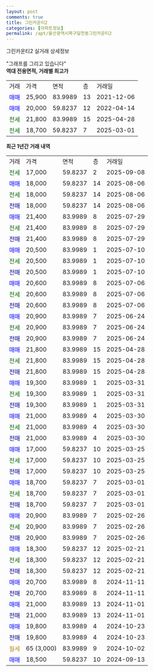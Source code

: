 ```yaml
---
layout: post
comments: true
title: 그린카운티2
categories: [아파트정보]
permalink: /apt/울산광역시북구달천동그린카운티2
---
```


그린카운티2 실거래 상세정보

<script type="text/javascript">
  google.charts.load('current', {'packages':['line', 'corechart']});
  google.charts.setOnLoadCallback(drawChart);

  function drawChart() {
    var data = new google.visualization.DataTable();
    data.addColumn('date', '거래일');
    data.addColumn('number', "매매");
    data.addColumn('number', "전세");
    data.addColumn('number', "전매");

    data.addRows([[new Date(Date.parse("2025-09-08")), null, 17000, null], [new Date(Date.parse("2025-08-06")), 18000, null, null], [new Date(Date.parse("2025-08-06")), null, 18000, null], [new Date(Date.parse("2025-08-06")), null, null, 18000], [new Date(Date.parse("2025-07-29")), 21400, null, null], [new Date(Date.parse("2025-07-29")), null, 21400, null], [new Date(Date.parse("2025-07-29")), null, null, 21400], [new Date(Date.parse("2025-07-10")), 20500, null, null], [new Date(Date.parse("2025-07-10")), null, 20500, null], [new Date(Date.parse("2025-07-10")), null, null, 20500], [new Date(Date.parse("2025-07-06")), 20600, null, null], [new Date(Date.parse("2025-07-06")), null, 20600, null], [new Date(Date.parse("2025-07-06")), null, null, 20600], [new Date(Date.parse("2025-06-24")), 20900, null, null], [new Date(Date.parse("2025-06-24")), null, 20900, null], [new Date(Date.parse("2025-06-24")), null, null, 20900], [new Date(Date.parse("2025-04-28")), 21800, null, null], [new Date(Date.parse("2025-04-28")), null, 21800, null], [new Date(Date.parse("2025-04-28")), null, null, 21800], [new Date(Date.parse("2025-03-31")), 19300, null, null], [new Date(Date.parse("2025-03-31")), null, 19300, null], [new Date(Date.parse("2025-03-31")), null, null, 19300], [new Date(Date.parse("2025-03-30")), 21000, null, null], [new Date(Date.parse("2025-03-30")), null, 21000, null], [new Date(Date.parse("2025-03-30")), null, null, 21000], [new Date(Date.parse("2025-03-25")), 17000, null, null], [new Date(Date.parse("2025-03-25")), null, 17000, null], [new Date(Date.parse("2025-03-25")), null, null, 17000], [new Date(Date.parse("2025-03-01")), 18700, null, null], [new Date(Date.parse("2025-03-01")), null, 18700, null], [new Date(Date.parse("2025-03-01")), null, null, 18700], [new Date(Date.parse("2025-02-26")), 20900, null, null], [new Date(Date.parse("2025-02-26")), null, 20900, null], [new Date(Date.parse("2025-02-26")), null, null, 20900], [new Date(Date.parse("2025-02-21")), 18300, null, null], [new Date(Date.parse("2025-02-21")), null, 18300, null], [new Date(Date.parse("2025-02-21")), null, null, 18300], [new Date(Date.parse("2024-11-11")), 20700, null, null], [new Date(Date.parse("2024-11-11")), null, null, 20700], [new Date(Date.parse("2024-11-01")), 21000, null, null], [new Date(Date.parse("2024-11-01")), null, null, 21000], [new Date(Date.parse("2024-10-23")), 19800, null, null], [new Date(Date.parse("2024-10-23")), null, null, 19800], [new Date(Date.parse("2024-10-02")), null, null, null], [new Date(Date.parse("2024-09-13")), 18500, null, null]]);

    var options = {
      hAxis: {
        format: 'yyyy/MM/dd'
      },    
      lineWidth: 0,
      pointsVisible: true,    
      title: '최근 1년간 유형별 실거래가 분포',
      legend: { position: 'bottom' }
    };

    var formatter = new google.visualization.NumberFormat({pattern:'###,###'} );
    formatter.format(data, 1);
    formatter.format(data, 2);
    
    setTimeout(function() {
        var chart = new google.visualization.LineChart(document.getElementById('columnchart_material'));
        chart.draw(data, (options));
        document.getElementById('loading').style.display = 'none';
    }, 200);
  }
</script>


<div id="loading" style="z-index:20; display: block; margin-left: 0px">"그래프를 그리고 있습니다"</div>
<div id="columnchart_material" style="width: 95%; margin-left: 0px; display: block"></div>
<!-- contents start -->
<b>역대 전용면적, 거래별 최고가</b>
<table class="sortable">
    <tr>
      <td>거래</td>
      <td>가격</td>
      <td>면적</td>
      <td>층</td>
      <td>거래일</td>
    </tr>
        <tr>
          <td><a style="color: blue">매매</a></td>
          <td>25,900</td>
          <td>83.9989</td>
          <td>13</td>
          <td>2021-12-06</td>
        </tr>            <tr>
          <td><a style="color: blue">매매</a></td>
          <td>20,000</td>
          <td>59.8237</td>
          <td>12</td>
          <td>2022-04-14</td>
        </tr>        
        <tr>
              <td><a style="color: darkgreen">전세</a></td>
              <td>21,800</td>
              <td>83.9989</td>
              <td>15</td>
              <td>2025-04-28</td>
            </tr>            <tr>
              <td><a style="color: darkgreen">전세</a></td>
              <td>18,700</td>
              <td>59.8237</td>
              <td>7</td>
              <td>2025-03-01</td>
            </tr>        
    
</table>

<b>최근 1년간 거래 내역</b>

<table class="sortable">
    <tr>
      <td>거래</td>
      <td>가격</td>
      <td>면적</td>
      <td>층</td>
      <td>거래일</td>
    </tr>
    <tr>
      <td><a style="color: darkgreen">전세</a></td>
      <td>17,000</td>
      <td>59.8237</td>
      <td>2</td>
      <td>2025-09-08</td>
    </tr>          <tr>
      <td><a style="color: blue">매매</a></td>
      <td>18,000</td>
      <td>59.8237</td>
      <td>14</td>
      <td>2025-08-06</td>
    </tr>          <tr>
      <td><a style="color: darkgreen">전세</a></td>
      <td>18,000</td>
      <td>59.8237</td>
      <td>14</td>
      <td>2025-08-06</td>
    </tr>          <tr>
      <td><a style="color: darkblue">전매</a></td>
      <td>18,000</td>
      <td>59.8237</td>
      <td>14</td>
      <td>2025-08-06</td>
    </tr>          <tr>
      <td><a style="color: blue">매매</a></td>
      <td>21,400</td>
      <td>83.9989</td>
      <td>8</td>
      <td>2025-07-29</td>
    </tr>          <tr>
      <td><a style="color: darkgreen">전세</a></td>
      <td>21,400</td>
      <td>83.9989</td>
      <td>8</td>
      <td>2025-07-29</td>
    </tr>          <tr>
      <td><a style="color: darkblue">전매</a></td>
      <td>21,400</td>
      <td>83.9989</td>
      <td>8</td>
      <td>2025-07-29</td>
    </tr>          <tr>
      <td><a style="color: blue">매매</a></td>
      <td>20,500</td>
      <td>83.9989</td>
      <td>1</td>
      <td>2025-07-10</td>
    </tr>          <tr>
      <td><a style="color: darkgreen">전세</a></td>
      <td>20,500</td>
      <td>83.9989</td>
      <td>1</td>
      <td>2025-07-10</td>
    </tr>          <tr>
      <td><a style="color: darkblue">전매</a></td>
      <td>20,500</td>
      <td>83.9989</td>
      <td>1</td>
      <td>2025-07-10</td>
    </tr>          <tr>
      <td><a style="color: blue">매매</a></td>
      <td>20,600</td>
      <td>83.9989</td>
      <td>8</td>
      <td>2025-07-06</td>
    </tr>          <tr>
      <td><a style="color: darkgreen">전세</a></td>
      <td>20,600</td>
      <td>83.9989</td>
      <td>8</td>
      <td>2025-07-06</td>
    </tr>          <tr>
      <td><a style="color: darkblue">전매</a></td>
      <td>20,600</td>
      <td>83.9989</td>
      <td>8</td>
      <td>2025-07-06</td>
    </tr>          <tr>
      <td><a style="color: blue">매매</a></td>
      <td>20,900</td>
      <td>83.9989</td>
      <td>7</td>
      <td>2025-06-24</td>
    </tr>          <tr>
      <td><a style="color: darkgreen">전세</a></td>
      <td>20,900</td>
      <td>83.9989</td>
      <td>7</td>
      <td>2025-06-24</td>
    </tr>          <tr>
      <td><a style="color: darkblue">전매</a></td>
      <td>20,900</td>
      <td>83.9989</td>
      <td>7</td>
      <td>2025-06-24</td>
    </tr>          <tr>
      <td><a style="color: blue">매매</a></td>
      <td>21,800</td>
      <td>83.9989</td>
      <td>15</td>
      <td>2025-04-28</td>
    </tr>          <tr>
      <td><a style="color: darkgreen">전세</a></td>
      <td>21,800</td>
      <td>83.9989</td>
      <td>15</td>
      <td>2025-04-28</td>
    </tr>          <tr>
      <td><a style="color: darkblue">전매</a></td>
      <td>21,800</td>
      <td>83.9989</td>
      <td>15</td>
      <td>2025-04-28</td>
    </tr>          <tr>
      <td><a style="color: blue">매매</a></td>
      <td>19,300</td>
      <td>83.9989</td>
      <td>1</td>
      <td>2025-03-31</td>
    </tr>          <tr>
      <td><a style="color: darkgreen">전세</a></td>
      <td>19,300</td>
      <td>83.9989</td>
      <td>1</td>
      <td>2025-03-31</td>
    </tr>          <tr>
      <td><a style="color: darkblue">전매</a></td>
      <td>19,300</td>
      <td>83.9989</td>
      <td>1</td>
      <td>2025-03-31</td>
    </tr>          <tr>
      <td><a style="color: blue">매매</a></td>
      <td>21,000</td>
      <td>83.9989</td>
      <td>4</td>
      <td>2025-03-30</td>
    </tr>          <tr>
      <td><a style="color: darkgreen">전세</a></td>
      <td>21,000</td>
      <td>83.9989</td>
      <td>4</td>
      <td>2025-03-30</td>
    </tr>          <tr>
      <td><a style="color: darkblue">전매</a></td>
      <td>21,000</td>
      <td>83.9989</td>
      <td>4</td>
      <td>2025-03-30</td>
    </tr>          <tr>
      <td><a style="color: blue">매매</a></td>
      <td>17,000</td>
      <td>59.8237</td>
      <td>10</td>
      <td>2025-03-25</td>
    </tr>          <tr>
      <td><a style="color: darkgreen">전세</a></td>
      <td>17,000</td>
      <td>59.8237</td>
      <td>10</td>
      <td>2025-03-25</td>
    </tr>          <tr>
      <td><a style="color: darkblue">전매</a></td>
      <td>17,000</td>
      <td>59.8237</td>
      <td>10</td>
      <td>2025-03-25</td>
    </tr>          <tr>
      <td><a style="color: blue">매매</a></td>
      <td>18,700</td>
      <td>59.8237</td>
      <td>7</td>
      <td>2025-03-01</td>
    </tr>          <tr>
      <td><a style="color: darkgreen">전세</a></td>
      <td>18,700</td>
      <td>59.8237</td>
      <td>7</td>
      <td>2025-03-01</td>
    </tr>          <tr>
      <td><a style="color: darkblue">전매</a></td>
      <td>18,700</td>
      <td>59.8237</td>
      <td>7</td>
      <td>2025-03-01</td>
    </tr>          <tr>
      <td><a style="color: blue">매매</a></td>
      <td>20,900</td>
      <td>83.9989</td>
      <td>7</td>
      <td>2025-02-26</td>
    </tr>          <tr>
      <td><a style="color: darkgreen">전세</a></td>
      <td>20,900</td>
      <td>83.9989</td>
      <td>7</td>
      <td>2025-02-26</td>
    </tr>          <tr>
      <td><a style="color: darkblue">전매</a></td>
      <td>20,900</td>
      <td>83.9989</td>
      <td>7</td>
      <td>2025-02-26</td>
    </tr>          <tr>
      <td><a style="color: blue">매매</a></td>
      <td>18,300</td>
      <td>59.8237</td>
      <td>12</td>
      <td>2025-02-21</td>
    </tr>          <tr>
      <td><a style="color: darkgreen">전세</a></td>
      <td>18,300</td>
      <td>59.8237</td>
      <td>12</td>
      <td>2025-02-21</td>
    </tr>          <tr>
      <td><a style="color: darkblue">전매</a></td>
      <td>18,300</td>
      <td>59.8237</td>
      <td>12</td>
      <td>2025-02-21</td>
    </tr>          <tr>
      <td><a style="color: blue">매매</a></td>
      <td>20,700</td>
      <td>83.9989</td>
      <td>8</td>
      <td>2024-11-11</td>
    </tr>          <tr>
      <td><a style="color: darkblue">전매</a></td>
      <td>20,700</td>
      <td>83.9989</td>
      <td>8</td>
      <td>2024-11-11</td>
    </tr>          <tr>
      <td><a style="color: blue">매매</a></td>
      <td>21,000</td>
      <td>83.9989</td>
      <td>13</td>
      <td>2024-11-01</td>
    </tr>          <tr>
      <td><a style="color: darkblue">전매</a></td>
      <td>21,000</td>
      <td>83.9989</td>
      <td>13</td>
      <td>2024-11-01</td>
    </tr>          <tr>
      <td><a style="color: blue">매매</a></td>
      <td>19,800</td>
      <td>83.9989</td>
      <td>4</td>
      <td>2024-10-23</td>
    </tr>          <tr>
      <td><a style="color: darkblue">전매</a></td>
      <td>19,800</td>
      <td>83.9989</td>
      <td>4</td>
      <td>2024-10-23</td>
    </tr>          <tr>
      <td><a style="color: darkgoldenrod">월세</a></td>
      <td>65 (3,000)</td>
      <td>83.9989</td>
      <td>9</td>
      <td>2024-10-02</td>
    </tr>          <tr>
      <td><a style="color: blue">매매</a></td>
      <td>18,500</td>
      <td>59.8237</td>
      <td>10</td>
      <td>2024-09-13</td>
    </tr>      </table>
<!-- contents end -->    

